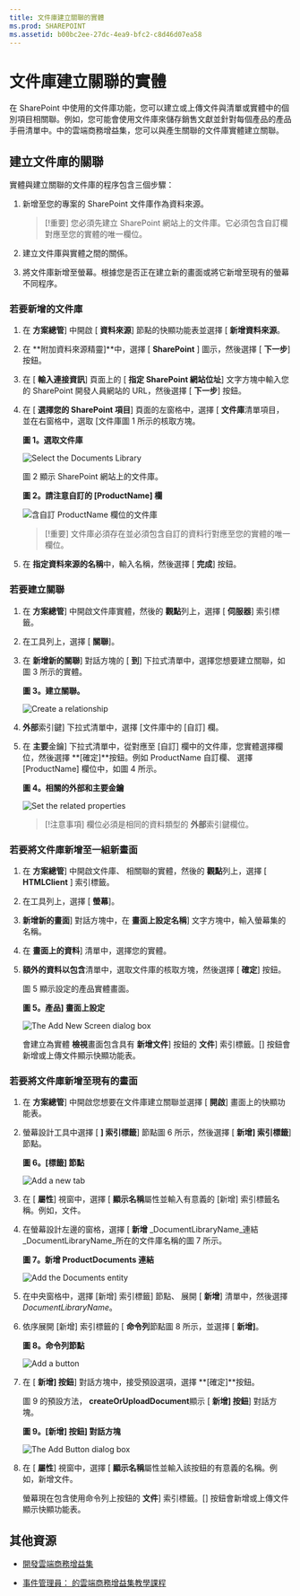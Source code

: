 ```yaml
---
title: 文件庫建立關聯的實體
ms.prod: SHAREPOINT
ms.assetid: b00bc2ee-27dc-4ea9-bfc2-c8d46d07ea58
---
```



# 文件庫建立關聯的實體
在 SharePoint 中使用的文件庫功能，您可以建立或上傳文件與清單或實體中的個別項目相關聯。例如，您可能會使用文件庫來儲存銷售文獻並針對每個產品的產品手冊清單中。中的雲端商務增益集，您可以與產生關聯的文件庫實體建立關聯。
## 建立文件庫的關聯

實體與建立關聯的文件庫的程序包含三個步驟：
  
    
    

1. 新增至您的專案的 SharePoint 文件庫作為資料來源。
    
    > [!重要]
      > 您必須先建立 SharePoint 網站上的文件庫。它必須包含自訂欄對應至您的實體的唯一欄位。
2. 建立文件庫與實體之間的關係。
    
  
3. 將文件庫新增至螢幕。根據您是否正在建立新的畫面或將它新增至現有的螢幕不同程序。
    
  

### 若要新增的文件庫


1. 在 **方案總管**] 中開啟 [ **資料來源**] 節點的快顯功能表並選擇 [ **新增資料來源**。
    
  
2. 在 **附加資料來源精靈]**中，選擇 [ **SharePoint** ] 圖示，然後選擇 [ **下一步**] 按鈕。
    
  
3. 在 [ **輸入連接資訊**] 頁面上的 [ **指定 SharePoint 網站位址**] 文字方塊中輸入您的 SharePoint 開發人員網站的 URL，然後選擇 [ **下一步**] 按鈕。
    
  
4. 在 [ **選擇您的 SharePoint 項目**] 頁面的左窗格中，選擇 [ **文件庫**清單項目，並在右窗格中，選取 [文件庫圖 1 所示的核取方塊。
    
   **圖 1。選取文件庫**

  

     ![Select the Documents Library](images/CBADocLibrary.PNG)
  

    圖 2 顯示 SharePoint 網站上的文件庫。
    

   **圖 2。請注意自訂的 [ProductName] 欄**

  

     ![含自訂 ProductName 欄位的文件庫](images/CBADocLibrary2.PNG)
  

    
    > [!重要]
      > 文件庫必須存在並必須包含自訂的資料行對應至您的實體的唯一欄位。
5. 在 **指定資料來源的名稱**中，輸入名稱，然後選擇 [ **完成**] 按鈕。
    
  

### 若要建立關聯


1. 在 **方案總管**] 中開啟文件庫實體，然後的 **觀點**列上，選擇 [ **伺服器**] 索引標籤。
    
  
2. 在工具列上，選擇 [ **關聯**]。
    
  
3. 在 **新增新的關聯**] 對話方塊的 [ **到**] 下拉式清單中，選擇您想要建立關聯，如圖 3 所示的實體。
    
   **圖 3。建立關聯。**

  

     ![Create a relationship](images/CBARelationship.PNG)
  

  

  
4. **外部**索引鍵] 下拉式清單中，選擇 [文件庫中的 [自訂] 欄。
    
  
5. 在 **主要**金鑰] 下拉式清單中，從對應至 [自訂] 欄中的文件庫，您實體選擇欄位，然後選擇 **[確定]**按鈕。例如 ProductName 自訂欄、 選擇 [ProductName] 欄位中，如圖 4 所示。
    
   **圖 4。相關的外部和主要金鑰**

  

     ![Set the related properties](images/CBARelationship2.PNG)
  

    
    > [!注意事項]
      > 欄位必須是相同的資料類型的 **外部**索引鍵欄位。

### 若要將文件庫新增至一組新畫面


1. 在 **方案總管**] 中開啟文件庫、 相關聯的實體，然後的 **觀點**列上，選擇 [ **HTMLClient** ] 索引標籤。
    
  
2. 在工具列上，選擇 [ **螢幕**]。
    
  
3. **新增新的畫面**] 對話方塊中，在 **畫面上設定名稱**] 文字方塊中，輸入螢幕集的名稱。
    
  
4. 在 **畫面上的資料**] 清單中，選擇您的實體。
    
  
5. **額外的資料以包含**清單中，選取文件庫的核取方塊，然後選擇 [ **確定**] 按鈕。
    
    圖 5 顯示設定的產品實體畫面。
    

   **圖 5。產品] 畫面上設定**

  

     ![The Add New Screen dialog box](images/CBAScreenSet.PNG)
  

    會建立為實體 **檢視**畫面包含具有 **新增文件**] 按鈕的 **文件**] 索引標籤。[] 按鈕會新增或上傳文件顯示快顯功能表。
    
  

### 若要將文件庫新增至現有的畫面


1. 在 **方案總管**] 中開啟您想要在文件庫建立關聯並選擇 [ **開啟**] 畫面上的快顯功能表。
    
  
2. 螢幕設計工具中選擇 [ **] 索引標籤**] 節點圖 6 所示，然後選擇 [ **新增] 索引標籤**] 節點。
    
   **圖 6。[標籤] 節點**

  

     ![Add a new tab](images/CBAAddTab.PNG)
  

  

  
3. 在 [ **屬性**] 視窗中，選擇 [ **顯示名稱**屬性並輸入有意義的 [新增] 索引標籤名稱。例如，文件。
    
  
4. 在螢幕設計左邊的窗格，選擇 [ **新增** _DocumentLibraryName_連結 _DocumentLibraryName_所在的文件庫名稱的圖 7 所示。
    
   **圖 7。新增 ProductDocuments 連結**

  

     ![Add the Documents entity](images/CBAAddDoc.PNG)
  

  

  
5. 在中央窗格中，選擇 [新增] 索引標籤] 節點、 展開 [ **新增**] 清單中，然後選擇 _DocumentLibraryName_。
    
  
6. 依序展開 [新增] 索引標籤的 [ **命令列**節點圖 8 所示，並選擇 [ **新增]**。
    
   **圖 8。命令列節點**

  

     ![Add a button](images/CBAAddButton.PNG)
  

  

  
7. 在 [ **新增] 按鈕**] 對話方塊中，接受預設選項，選擇 **[確定]**按鈕。
    
    圖 9 的預設方法， **createOrUploadDocument**顯示 [ **新增] 按鈕**] 對話方塊。
    

   **圖 9。[新增] 按鈕] 對話方塊**

  

     ![The Add Button dialog box](images/CBAAddDialog.PNG)
  

  

  
8. 在 [ **屬性**] 視窗中，選擇 [ **顯示名稱**屬性並輸入該按鈕的有意義的名稱。例如，新增文件。
    
    螢幕現在包含使用命令列上按鈕的 **文件**] 索引標籤。[] 按鈕會新增或上傳文件顯示快顯功能表。
    
  

## 其他資源
<a name="bk_addresources"> </a>


-  [開發雲端商務增益集](develop-cloud-business-add-ins.md)
    
  
-  [事件管理員： 的雲端商務增益集教學課程](incident-manager-a-cloud-business-add-in-tutorial.md)
    
  

